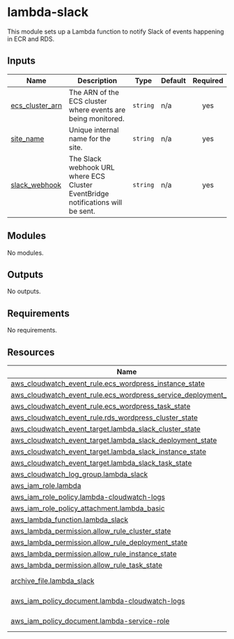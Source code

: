 <!-- BEGIN_TF_DOCS -->
# lambda-slack

This module sets up a Lambda function to notify Slack of events happening in ECR and RDS.

## Inputs

| Name | Description | Type | Default | Required |
|------|-------------|------|---------|:--------:|
| <a name="input_ecs_cluster_arn"></a> [ecs\_cluster\_arn](#input\_ecs\_cluster\_arn) | The ARN of the ECS cluster where events are being monitored. | `string` | n/a | yes |
| <a name="input_site_name"></a> [site\_name](#input\_site\_name) | Unique internal name for the site. | `string` | n/a | yes |
| <a name="input_slack_webhook"></a> [slack\_webhook](#input\_slack\_webhook) | The Slack webhook URL where ECS Cluster EventBridge notifications will be sent. | `string` | n/a | yes |

## Modules

No modules.

## Outputs

No outputs.

## Requirements

No requirements.

## Resources

| Name | Type |
|------|------|
| [aws_cloudwatch_event_rule.ecs_wordpress_instance_state](https://registry.terraform.io/providers/hashicorp/aws/latest/docs/resources/cloudwatch_event_rule) | resource |
| [aws_cloudwatch_event_rule.ecs_wordpress_service_deployment_state](https://registry.terraform.io/providers/hashicorp/aws/latest/docs/resources/cloudwatch_event_rule) | resource |
| [aws_cloudwatch_event_rule.ecs_wordpress_task_state](https://registry.terraform.io/providers/hashicorp/aws/latest/docs/resources/cloudwatch_event_rule) | resource |
| [aws_cloudwatch_event_rule.rds_wordpress_cluster_state](https://registry.terraform.io/providers/hashicorp/aws/latest/docs/resources/cloudwatch_event_rule) | resource |
| [aws_cloudwatch_event_target.lambda_slack_cluster_state](https://registry.terraform.io/providers/hashicorp/aws/latest/docs/resources/cloudwatch_event_target) | resource |
| [aws_cloudwatch_event_target.lambda_slack_deployment_state](https://registry.terraform.io/providers/hashicorp/aws/latest/docs/resources/cloudwatch_event_target) | resource |
| [aws_cloudwatch_event_target.lambda_slack_instance_state](https://registry.terraform.io/providers/hashicorp/aws/latest/docs/resources/cloudwatch_event_target) | resource |
| [aws_cloudwatch_event_target.lambda_slack_task_state](https://registry.terraform.io/providers/hashicorp/aws/latest/docs/resources/cloudwatch_event_target) | resource |
| [aws_cloudwatch_log_group.lambda_slack](https://registry.terraform.io/providers/hashicorp/aws/latest/docs/resources/cloudwatch_log_group) | resource |
| [aws_iam_role.lambda](https://registry.terraform.io/providers/hashicorp/aws/latest/docs/resources/iam_role) | resource |
| [aws_iam_role_policy.lambda-cloudwatch-logs](https://registry.terraform.io/providers/hashicorp/aws/latest/docs/resources/iam_role_policy) | resource |
| [aws_iam_role_policy_attachment.lambda_basic](https://registry.terraform.io/providers/hashicorp/aws/latest/docs/resources/iam_role_policy_attachment) | resource |
| [aws_lambda_function.lambda_slack](https://registry.terraform.io/providers/hashicorp/aws/latest/docs/resources/lambda_function) | resource |
| [aws_lambda_permission.allow_rule_cluster_state](https://registry.terraform.io/providers/hashicorp/aws/latest/docs/resources/lambda_permission) | resource |
| [aws_lambda_permission.allow_rule_deployment_state](https://registry.terraform.io/providers/hashicorp/aws/latest/docs/resources/lambda_permission) | resource |
| [aws_lambda_permission.allow_rule_instance_state](https://registry.terraform.io/providers/hashicorp/aws/latest/docs/resources/lambda_permission) | resource |
| [aws_lambda_permission.allow_rule_task_state](https://registry.terraform.io/providers/hashicorp/aws/latest/docs/resources/lambda_permission) | resource |
| [archive_file.lambda_slack](https://registry.terraform.io/providers/hashicorp/archive/latest/docs/data-sources/file) | data source |
| [aws_iam_policy_document.lambda-cloudwatch-logs](https://registry.terraform.io/providers/hashicorp/aws/latest/docs/data-sources/iam_policy_document) | data source |
| [aws_iam_policy_document.lambda-service-role](https://registry.terraform.io/providers/hashicorp/aws/latest/docs/data-sources/iam_policy_document) | data source |
<!-- END_TF_DOCS -->

